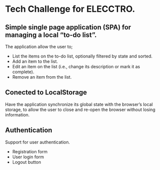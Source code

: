 # Tech Challenge for ELECCTRO.

## Simple single page application (SPA) for managing a local “to-do list”.

The application allow the user to;

- List the items on the to-do list, optionally filtered by state and sorted.
- Add an item to the list.
- Edit an item on the list (i.e., change its description or mark it as complete).
- Remove an item from the list.

## Conected to LocalStorage

Have the application synchronize its global state with the browser’s local storage, to allow the user
to close and re-open the browser without losing information.

## Authentication

Support for user authentication.

- Registration form
- User login form
- Logout button
